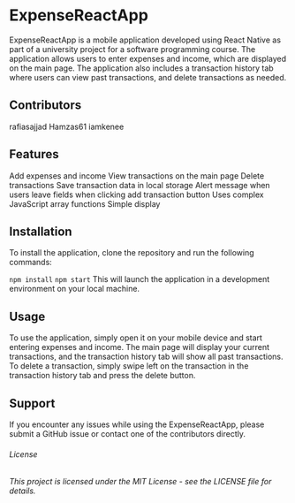 # ExpenseReactApp

ExpenseReactApp is a mobile application developed using React Native as part of a university project for a software programming course. The application allows users to enter expenses and income, which are displayed on the main page. The application also includes a transaction history tab where users can view past transactions, and delete transactions as needed.

## Contributors
rafiasajjad
Hamzas61
iamkenee

## Features
Add expenses and income
View transactions on the main page
Delete transactions
Save transaction data in local storage
Alert message when users leave fields when clicking add transaction button
Uses complex JavaScript array functions
Simple display

## Installation
To install the application, clone the repository and run the following commands:

`npm install`
`npm start`
This will launch the application in a development environment on your local machine.

## Usage
To use the application, simply open it on your mobile device and start entering expenses and income. The main page will display your current transactions, and the transaction history tab will show all past transactions. To delete a transaction, simply swipe left on the transaction in the transaction history tab and press the delete button.

## Support
If you encounter any issues while using the ExpenseReactApp, please submit a GitHub issue or contact one of the contributors directly.

###### License
###### This project is licensed under the MIT License - see the LICENSE file for details.



